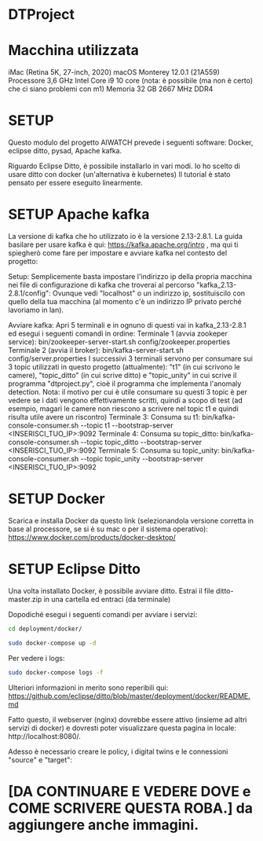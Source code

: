 # DTProject


# Macchina utilizzata
iMac (Retina 5K, 27-inch, 2020)
macOS Monterey 12.0.1 (21A559)
Processore 3,6 GHz Intel Core i9 10 core (nota: è possibile (ma non è certo) che ci siano problemi con m1)
Memoria 32 GB 2667 MHz DDR4

# SETUP 
Questo modulo del progetto AIWATCH prevede i seguenti software: Docker, eclipse ditto, pysad, Apache kafka.

Riguardo Eclipse Ditto, è possibile installarlo in vari modi. Io ho scelto di usare ditto con docker (un'alternativa è kubernetes)
Il tutorial è stato pensato per essere eseguito linearmente.

# SETUP Apache kafka
La versione di kafka che ho utilizzato io è la versione 2.13-2.8.1. 
La guida basilare per usare kafka è qui: https://kafka.apache.org/intro , ma qui ti spiegherò come fare per impostare e avviare kafka nel contesto del progetto:

Setup:
Semplicemente basta impostare l'indirizzo ip della propria macchina nei file di configurazione di kafka che troverai al percorso "kafka_2.13-2.8.1/config":
Ovunque vedi "localhost" o un indirizzo ip, sostituiscilo con quello della tua macchina (al momento c'è un indirizzo IP privato perché lavoriamo in lan).

Avviare kafka:
Apri 5 terminali e in ognuno di questi vai in kafka_2.13-2.8.1 ed esegui i seguenti comandi in ordine:
Terminale 1 (avvia zookeper service): bin/zookeeper-server-start.sh config/zookeeper.properties
Terminale 2 (avvia il broker): bin/kafka-server-start.sh config/server.properties
I successivi 3 terminali servono per consumare sui 3 topic utilizzati in questo progetto (attualmente): "t1" (in cui scrivono le camere), "topic_ditto" (in cui scrive ditto) e "topic_unity" in cui scrive il programma "dtproject.py", cioè il programma che implementa l'anomaly detection.
Nota: il motivo per cui è utile consumare su questi 3 topic è per vedere se i dati vengono effettivamente scritti, quindi a scopo di test (ad esempio, magari le camere non riescono a scrivere nel topic t1 e quindi risulta utile avere un riscontro)
Terminale 3: Consuma su t1: bin/kafka-console-consumer.sh --topic t1 --bootstrap-server <INSERISCI_TUO_IP>:9092
Terminale 4: Consuma su topic_ditto: bin/kafka-console-consumer.sh --topic topic_ditto --bootstrap-server <INSERISCI_TUO_IP>:9092
Terminale 5: Consuma su topic_unity: bin/kafka-console-consumer.sh --topic topic_unity --bootstrap-server <INSERISCI_TUO_IP>:9092


# SETUP Docker
Scarica e installa Docker da questo link (selezionandola versione corretta in base al processore, se si è su mac o per il sistema operativo): https://www.docker.com/products/docker-desktop/

# SETUP Eclipse Ditto
Una volta installato Docker, è possibile avviare ditto.
Estrai il file ditto-master.zip in una cartella ed entraci (da terminale)

Dopodiché esegui i seguenti comandi per avviare i servizi:
```bash 
cd deployment/docker/
```
```bash 
sudo docker-compose up -d
```
Per vedere i logs:
```bash
sudo docker-compose logs -f
```
Ulteriori informazioni in merito sono reperibili qui: https://github.com/eclipse/ditto/blob/master/deployment/docker/README.md

Fatto questo, il webserver (nginx) dovrebbe essere attivo (insieme ad altri servizi di docker) e dovresti poter visualizzare questa pagina in locale: http://localhost:8080/.

Adesso è necessario creare le policy, i digital twins e le connessioni "source" e "target":
# [DA CONTINUARE E VEDERE DOVE e COME SCRIVERE QUESTA ROBA.] da aggiungere anche immagini. 


